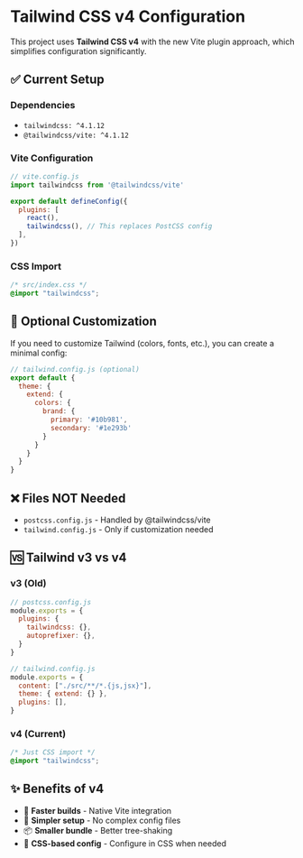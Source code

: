 # Tailwind CSS v4 Configuration

This project uses **Tailwind CSS v4** with the new Vite plugin approach, which simplifies configuration significantly.

## ✅ Current Setup

### Dependencies
- `tailwindcss: ^4.1.12`
- `@tailwindcss/vite: ^4.1.12`

### Vite Configuration
```javascript
// vite.config.js
import tailwindcss from '@tailwindcss/vite'

export default defineConfig({
  plugins: [
    react(),
    tailwindcss(), // This replaces PostCSS config
  ],
})
```

### CSS Import
```css
/* src/index.css */
@import "tailwindcss";
```

## 🔧 Optional Customization

If you need to customize Tailwind (colors, fonts, etc.), you can create a minimal config:

```javascript
// tailwind.config.js (optional)
export default {
  theme: {
    extend: {
      colors: {
        brand: {
          primary: '#10b981',
          secondary: '#1e293b'
        }
      }
    }
  }
}
```

## ❌ Files NOT Needed

- `postcss.config.js` - Handled by @tailwindcss/vite
- `tailwind.config.js` - Only if customization needed

## 🆚 Tailwind v3 vs v4

### v3 (Old)
```javascript
// postcss.config.js
module.exports = {
  plugins: {
    tailwindcss: {},
    autoprefixer: {},
  }
}

// tailwind.config.js
module.exports = {
  content: ["./src/**/*.{js,jsx}"],
  theme: { extend: {} },
  plugins: [],
}
```

### v4 (Current)
```css
/* Just CSS import */
@import "tailwindcss";
```

## ✨ Benefits of v4
- 🚀 **Faster builds** - Native Vite integration
- 🎯 **Simpler setup** - No complex config files
- 📦 **Smaller bundle** - Better tree-shaking
- 🔧 **CSS-based config** - Configure in CSS when needed
